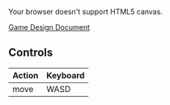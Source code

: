 <div class="gm4html5_div_class" id="gm4html5_div_id">
<canvas id="canvas" width="640" height="360" >
<p>Your browser doesn't support HTML5 canvas.</p>
</canvas>
</div>
<script type="text/javascript" src="html5game/Chronicle Destiny.js?cachebust=410493495"></script>
<script>window.onload = GameMaker_Init;</script>

[Game Design Document](/docs)

## Controls

| Action | Keyboard |
|--------|----------|
| move   | WASD     |
